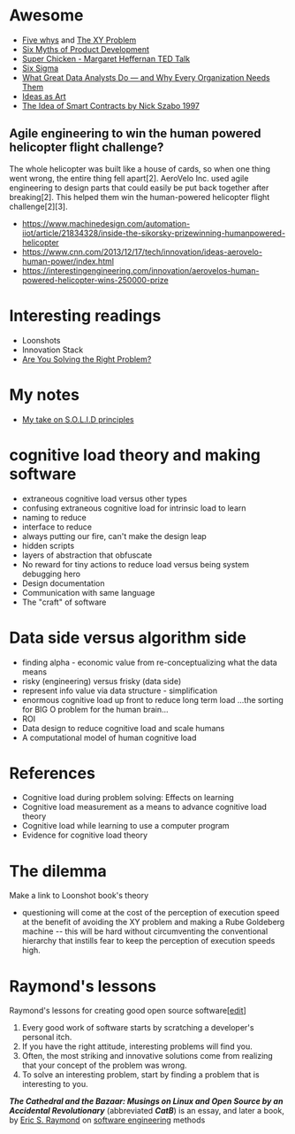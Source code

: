 # Awesome

- [Five whys](https://en.wikipedia.org/wiki/Five_whys) and [The XY Problem](https://xyproblem.info/)
- [Six Myths of Product Development](https://hbr.org/2012/05/six-myths-of-product-development)
- [Super Chicken - Margaret Heffernan TED Talk](https://www.youtube.com/watch?v=udiTaS2wTAM)
- [Six Sigma](https://en.wikipedia.org/wiki/Six_Sigma)
- [What Great Data Analysts Do — and Why Every Organization Needs Them](https://hbr.org/2018/12/what-great-data-analysts-do-and-why-every-organization-needs-them)
- [Ideas as Art](https://hbr.org/2006/10/ideas-as-art)
- [The Idea of Smart Contracts by Nick Szabo 1997](https://nakamotoinstitute.org/the-idea-of-smart-contracts/)



## Agile engineering to win the human powered helicopter flight challenge?

The whole helicopter was built like a house of cards, so when one
thing went wrong, the entire thing fell apart[2]. AeroVelo Inc. used agile
engineering to design parts that could easily be put back together after
breaking[2]. This helped them win the human-powered helicopter flight
challenge[2][3].


- https://www.machinedesign.com/automation-iiot/article/21834328/inside-the-sikorsky-prizewinning-humanpowered-helicopter
- https://www.cnn.com/2013/12/17/tech/innovation/ideas-aerovelo-human-power/index.html
- https://interestingengineering.com/innovation/aerovelos-human-powered-helicopter-wins-250000-prize



# Interesting readings

- Loonshots
- Innovation Stack 
- [Are You Solving the Right Problem?](https://hbr.org/2012/09/are-you-solving-the-right-problem)

# My notes

- [My take on S.O.L.I.D principles](solid_principles.md)

# cognitive load theory and making software

- extraneous cognitive load versus other types
- confusing extraneous cognitive load for intrinsic load to learn
- naming to reduce
- interface to reduce
- always putting our fire, can't make the design leap
- hidden scripts
- layers of abstraction that obfuscate 
- No reward for tiny actions to reduce load versus being system debugging hero
- Design documentation
- Communication with same language
- The "craft" of software


# Data side versus algorithm side 


- finding alpha - economic value from re-conceptualizing what the data means
- risky (engineering) versus frisky (data side)
- represent info value via data structure - simplification 
- enormous cognitive load up front to reduce long term load ...the sorting for BIG O problem for the human brain... 
- ROI
- Data design to reduce cognitive load and scale humans
- A computational model of human cognitive load

# References 

- Cognitive load during problem solving: Effects on learning
- Cognitive load measurement as a means to advance cognitive load theory
- Cognitive load while learning to use a computer program
- Evidence for cognitive load theory

# The dilemma 

Make a link to Loonshot book's theory

- questioning will come at the cost of the perception of execution speed at the
  benefit of avoiding the XY problem and making a Rube Goldeberg machine -- this
  will be hard without circumventing the conventional hierarchy that instills
  fear to keep the perception of execution speeds high.

# Raymond's lessons

Raymond's lessons for creating good open source software[[edit](https://en.wikipedia.org/w/index.php?title=The_Cathedral_and_the_Bazaar&action=edit&section=2 "Edit section: Lessons for creating good open source software")]

1.  Every good work of software starts by scratching a developer's personal itch.
2.  If you have the right attitude, interesting problems will find you.
3.  Often, the most striking and innovative solutions come from realizing that your concept of the problem was wrong.
4.  To solve an interesting problem, start by finding a problem that is interesting to you.


_**The Cathedral and the Bazaar: Musings on Linux and Open Source by an Accidental Revolutionary**_ (abbreviated _**CatB**_) is an essay, and later a book, by [Eric S. Raymond](https://en.wikipedia.org/wiki/Eric_S._Raymond "Eric S. Raymond") on [software engineering](https://en.wikipedia.org/wiki/Software_engineering "Software engineering") methods

